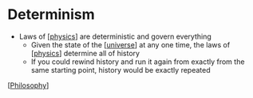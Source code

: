 # Determinism

- Laws of [[physics]] are deterministic and govern everything
  - Given the state of the [[universe]] at any one time, the laws of [[physics]] determine all of history
  - If you could rewind history and run it again from exactly from the same starting point, history would be exactly repeated

[[Philosophy]]

[//begin]: # "Autogenerated link references for markdown compatibility"
[physics]: physics "Physics"
[universe]: universe "Universe"
[philosophy]: philosophy "Philosophy"
[//end]: # "Autogenerated link references"